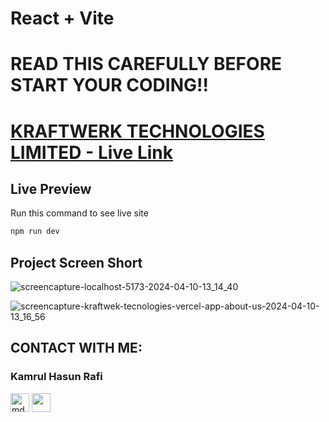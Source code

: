 # React + Vite

# READ THIS CAREFULLY BEFORE START YOUR CODING!!
# [KRAFTWERK TECHNOLOGIES LIMITED - Live Link](https://kraftwek-tecnologies.vercel.app/)

## Live Preview
Run this command to see live site

```sh
npm run dev
```

## Project Screen Short
![screencapture-localhost-5173-2024-04-10-13_14_40](https://github.com/Rafi5734/kraftwek_tecnologies/assets/75684189/9da67f89-f9b3-49af-855d-9919fc8ca616)

![screencapture-kraftwek-tecnologies-vercel-app-about-us-2024-04-10-13_16_56](https://github.com/Rafi5734/kraftwek_tecnologies/assets/75684189/8bdb3665-c427-419a-b2b2-7e058e076f62)



## CONTACT WITH ME:
### Kamrul Hasun Rafi
<div align="left">
<a href="https://www.facebook.com/kamrulhasun.rafi" target="blank"><img align="center" src="https://i.ibb.co/6bbvqCG/facebook-256x256.png" alt="mdmahfuzrp" height="30" width="30" /></a>
<!-- <a href="https://instagram.com/mdmahfuzrp" target="blank"><img align="center" src="https://i.ibb.co/tX0CDxd/instagram-256x256.png" alt="mdmahfuzrp" height="30" width="30" /></a> -->
<!-- <a href="https://twitter.com/mdmahfuzrp" target="blank"><img align="center" src="https://i.ibb.co/9VDdfFG/twitter-256x256.png" height="30" width="30" /></a> -->
<a href="https://www.linkedin.com/in/kamrul-hasun-rafi/" target="blank"><img align="center" src="https://i.ibb.co/FgZy8DM/linkedin-original-256x256.png" height="30" width="30" /></a>
<!-- <a href="https://www.youtube.com/@mdmahfuzrp" target="blank"><img align="center" src="https://i.ibb.co/sq6Bns0/youtube-256x256.png" height="30" width="30" /></a> -->
</div>

